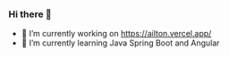 ### Hi there 👋
- 🔭 I’m currently working on https://ailton.vercel.app/
- 🌱 I’m currently learning  Java Spring Boot and Angular

<!--
**klemen-nedelko/klemen-nedelko** is a ✨ _special_ ✨ repository because its `README.md` (this file) appears on your GitHub profile.

Here are some ideas to get you started:

- 🔭 I’m currently working on ...
- 🌱 I’m currently learning ...
- 👯 I’m looking to collaborate on ...
- 🤔 I’m looking for help with ...
- 💬 Ask me about ...
- 📫 How to reach me: ...
- 😄 Pronouns: ...
- ⚡ Fun fact: ...
-->
